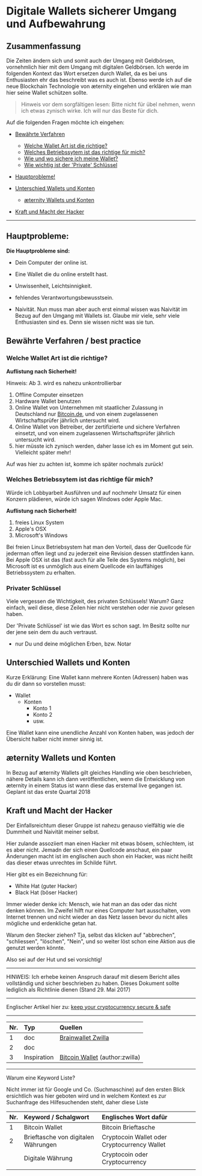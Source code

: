 # Digitale Wallets sicherer Umgang und Aufbewahrung

## Zusammenfassung

Die Zeiten ändern sich und somit auch der Umgang mit Geldbörsen,
vornehmlich hier mit dem Umgang mit digitalen Geldbörsen. Ich werde im
folgenden Kontext das Wort ersetzen durch Wallet, da es bei uns
Enthusiasten ehr das beschreibt was es auch ist. Ebenso werde ich auf
die neue Blockchain Technologie von æternity eingehen und erklären wie
man hier seine Wallet schützen sollte.

>Hinweis vor dem sorgfältigen lesen: Bitte nicht für übel nehmen, wenn
>ich etwas zynisch wirke. Ich will nur das Beste für dich.

Auf die folgenden Fragen möchte ich eingehen:
* [Bewährte Verfahren](#bewährte-verfahren--best-practice)
  * [Welche Wallet Art ist die richtige? ](#welche-wallet-art-ist-die-richtige)
  * [Welches Betriebssytem ist das richtige für mich?](#welches-betriebssytem-ist-das-richtige-für-mich)
  * [Wie und wo sichere ich meine Wallet?](#welches-betriebssytem-ist-das-richtige-für-mich)
  * [Wie wichtig ist der 'Private' Schlüssel](#privater-schlüssel)

* [Hauptprobleme!](#hauptprobleme)
* [Unterschied Wallets und Konten](#unterschied-wallets-und-konten)
  * [æternity Wallets und Konten](#æternity-wallets-und-konten)
* [Kraft und Macht der Hacker](#kraft-und-macht-der-hacker)

***

## Hauptprobleme:

**Die Hauptprobleme sind:**
* Dein Computer der online ist.
* Eine Wallet die du online erstellt hast.
* Unwissenheit, Leichtsinnigkeit.
* fehlendes Verantwortungsbewusstsein.

* Naivität. Nun muss man aber auch erst einmal wissen was Naivität im
  Bezug auf den Umgang mit Wallets ist. Glaube mir viele, sehr viele
  Enthusiasten sind es. Denn sie wissen nicht was sie tun.


## Bewährte Verfahren / best practice

### Welche Wallet Art ist die richtige?

**Auflistung nach Sicherheit!**

Hinweis: Ab 3. wird es nahezu unkontrollierbar

1. Offline Computer einsetzen
2. Hardware Wallet benutzen
3. Online Wallet von Unternehmen mit staatlicher Zulassung in
   Deutschland nur [Bitcoin.de](https://www.bitcoin.de/de/r/a7esbb), und
   von einem zugelassenen Wirtschaftsprüfer jährlich untersucht wird.
4. Online Wallet von Betreiber, der zertifizierte und sichere Verfahren
   einsetzt, und von einem zugelassenen Wirtschaftsprüfer jährlich
   untersucht wird.
5. hier müsste ich zynisch werden, daher lasse ich es im Moment gut
   sein. Vielleicht später mehr!

Auf was hier zu achten ist, komme ich später nochmals zurück!

### Welches Betriebssytem ist das richtige für mich?

Würde ich Lobbyarbeit Ausführen und auf nochmehr Umsatz für einen
Konzern plädieren, würde ich sagen Windows oder Apple Mac.

**Auflistung nach Sicherheit!**

1. freies Linux System
2. Apple's OSX
3. Microsoft's Windows

Bei freien Linux Betriebsystem hat man den Vorteil, dass der Quellcode
für jederman offen liegt und zu jederzeit eine Revision dessen
stattfinden kann. Bei Apple OSX ist das (fast auch für alle Teile des
Systems möglich), bei Microsoft ist es unmöglich aus einem Quellcode ein
lauffähiges Betriebssystem zu erhalten.

### Privater Schlüssel

Viele vergessen die Wichtigkeit, des privaten Schlüssels! Warum? Ganz
einfach, weil diese, diese Zeilen hier nicht verstehen oder nie zuvor
gelesen haben.

Der 'Private Schlüssel' ist wie das Wort es schon sagt. Im Besitz sollte
nur der jene sein dem du auch vertraust.
* nur Du und deine möglichen Erben, bzw. Notar

## Unterschied Wallets und Konten

Kurze Erklärung: Eine Wallet kann mehrere Konten (Adressen) haben was du
dir dann so vorstellen musst:

* Wallet
  * Konten
    *  Konto 1
    *  Konto 2
    *  usw.

Eine Wallet kann eine unendliche Anzahl von Konten haben, was jedoch der
Übersicht halber nicht immer sinnig ist.

## æternity Wallets und Konten

In Bezug auf æternity Wallets gilt gleiches Handling wie oben
beschrieben, nähere Details kann ich dann veröffentlichen, wenn die
Entwicklung von æternity in einem Status ist wann diese das erstemal
live gegangen ist. Geplant ist das erste Quartal 2018


## Kraft und Macht der Hacker

Der Einfallsreichtum dieser Gruppe ist nahezu genauso vielfältig wie die
Dummheit und Naivität meiner selbst.

Hier zulande assoziiert man einen Hacker mit etwas bösem, schlechtem,
ist es aber nicht. Jemadn der sich einen Quellcode anschaut, ein paar
Änderungen macht ist im englischen auch shon ein Hacker, was nicht heißt
das dieser etwas unrechtes im Schilde führt.

Hier gibt es ein Bezeichnung für:

* White Hat (guter Hacker)
* Black Hat (böser Hacker)

Immer wieder denke ich: Mensch, wie hat man an das oder das nicht denken
können. Im Zweifel hilft nur eines Computer hart ausschalten, vom
Internet trennen und nicht wieder an das Netz lassen bevor du nicht
alles mögliche und erdenkliche getan hat.

Warum den Stecker ziehen? Tja, selbst das klicken auf "abbrechen",
"schliessen", "löschen", "Nein", und so weiter löst schon eine Aktion
aus die genutzt werden könnte.

Also sei auf der Hut und sei vorsichtig!


***

HINWEIS: Ich erhebe keinen Anspruch darauf mit diesem Bericht alles
vollständig und sicher beschrieben zu haben. Dieses Dokument sollte
lediglich als Richtlinie dienen (Stand 29. Mai 2017)

***

Englischer Artikel hier zu:
[keep your cryptocurrency secure & safe](keep-cryptocurrency-wallet-secure-&-safe)

***

| Nr. | Typ         | Quellen                                                                                             |
|:----|:------------|:----------------------------------------------------------------------------------------------------|
| 1   | doc         |  [Brainwallet Zwilla](æternity-wiki-authors#zwilla)                                                                                                   |
| 2   | doc         |                                                                                                     |
| 3   | Inspiration | [Bitcoin Wallet](https://the-internet-of-money.de/blog/bitcoin-wallet-brieftasche/) (author:zwilla) |

***

Warum eine Keyword Liste?

Nicht immer ist für Google und Co. (Suchmaschine) auf den ersten Blick
ersichtlich was hier geboten wird und in welchem Kontext es zur
Suchanfrage des Hilfesuchenden steht, daher diese Liste

| Nr. | Keyword / Schalgwort                | Englisches Wort dafür                        |
|:----|:------------------------------------|:---------------------------------------------|
| 1   | Bitcoin Wallet                      | Bitcoin Brieftasche                          |
| 2   | Brieftasche von digitalen Währungen | Cryptocoin Wallet oder Cryptocurrency Wallet |
|     | Digitale Währung                    | Cryptocoin oder Cryptocurrency               |
|     |                                     |                                              |
